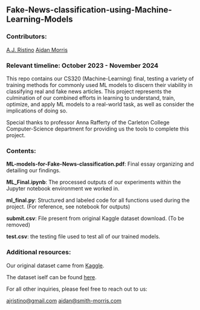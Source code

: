 ## Fake-News-classification-using-Machine-Learning-Models

### Contributors:

[A.J. Ristino](https://github.com/Ristinoa)
[Aidan Morris](https://github.com/AS-Morris)

### Relevant timeline: October 2023 - November 2024

This repo contains our CS320 (Machine-Learning) final, testing a variety of training methods for commonly used ML models to discern their viability in classifying real and fake news articles. This project represents the culmination of our combined efforts in learning to understand, train, optimize, and apply ML models to a real-world task, as well as consider the implications of doing so.

Special thanks to professor Anna Rafferty of the Carleton College Computer-Science department for providing us the tools to complete this project.

### Contents:

**ML-models-for-Fake-News-classification.pdf**: Final essay organizing and detailing our findings.

**ML_Final.ipynb**: The processed outputs of our experiments within the Jupyter notebook environment we worked in. 

**ml_final.py**: Structured and labeled code for all functions used during the project. (For reference, see notebook for outputs)

**submit.csv**: File present from original Kaggle dataset download. (To be removed)

**test.csv**: the testing file used to test all of our trained models.

### Additional resources:

Our original dataset came from [Kaggle](https://www.kaggle.com/).

The dataset iself can be found [here](https://www.kaggle.com/datasets/wsdmcup/wsdm-fake-news-classification).

For all other inquiries, please feel free to reach out to us:

ajristino@gmail.com
aidan@smith-morris.com
